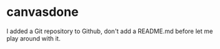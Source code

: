 # canvasdone
I added a Git repository to Github, don't add a README.md before
let me play around with it.
